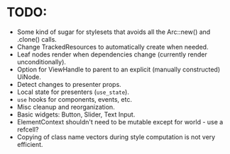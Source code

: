 # TODO:

* Some kind of sugar for stylesets that avoids all the Arc::new() and .clone() calls.
* Change TrackedResources to automatically create when needed.
* Leaf nodes render when dependencies change (currently render unconditionally).
* Option for ViewHandle to parent to an explicit (manually constructed) UiNode.
* Detect changes to presenter props.
* Local state for presenters (`use_state`).
* `use` hooks for components, events, etc.
* Misc cleanup and reorganization.
* Basic widgets: Button, Slider, Text Input.
* ElementContext shouldn't need to be mutable except for world - use a refcell?
* Copying of class name vectors during style computation is not very efficient.
